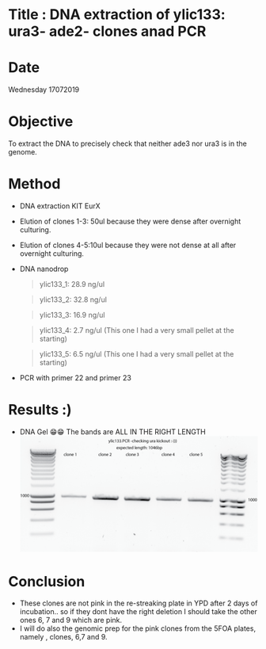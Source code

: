 
# Title : DNA extraction of ylic133: ura3- ade2- clones anad PCR

# Date
Wednesday 17072019

# Objective

To extract the DNA to precisely check that neither ade3 nor ura3 is in the genome.

# Method
- DNA extraction KIT EurX
- Elution of clones 1-3: 50ul because they were dense after overnight culturing.
- Elution of clones 4-5:10ul because they were not dense at all after overnight culturing.
- DNA nanodrop
   > ylic133_1: 28.9 ng/ul

   > ylic133_2: 32.8 ng/ul

   > ylic133_3: 16.9 ng/ul

   > ylic133_4: 2.7 ng/ul (This one I had a very small pellet at the starting)

   > ylic133_5: 6.5 ng/ul (This one I had a very small pellet at the starting)

- PCR with primer 22 and primer 23

# Results :)
- DNA Gel 😁😁 The bands are ALL IN THE RIGHT LENGTH
![](../images/ylic133_pcr_biolog-replic-2019-07-17-17hr-43min-edited.png)

# Conclusion
- These clones are not pink in the re-streaking plate in YPD after 2 days of incubation.. so if they dont have the right deletion I should take the other ones 6, 7 and  9 which are pink.
- I will do also the genomic prep for the pink clones from the 5FOA plates, namely , clones, 6,7 and 9.
